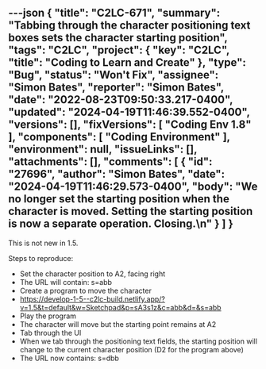 ---json
{
  "title": "C2LC-671",
  "summary": "Tabbing through the character positioning text boxes sets the character starting position",
  "tags": "C2LC",
  "project": {
    "key": "C2LC",
    "title": "Coding to Learn and Create"
  },
  "type": "Bug",
  "status": "Won't Fix",
  "assignee": "Simon Bates",
  "reporter": "Simon Bates",
  "date": "2022-08-23T09:50:33.217-0400",
  "updated": "2024-04-19T11:46:39.552-0400",
  "versions": [],
  "fixVersions": [
    "Coding Env 1.8"
  ],
  "components": [
    "Coding Environment"
  ],
  "environment": null,
  "issueLinks": [],
  "attachments": [],
  "comments": [
    {
      "id": "27696",
      "author": "Simon Bates",
      "date": "2024-04-19T11:46:29.573-0400",
      "body": "We no longer set the starting position when the character is moved. Setting the starting position is now a separate operation. Closing.\n"
    }
  ]
}
---
This is not new in 1.5.

Steps to reproduce:

* Set the character position to A2, facing right
* The URL will contain: s=abb
* Create a program to move the character
* <https://develop-1-5--c2lc-build.netlify.app/?v=1.5&t=default&w=Sketchpad&p=sA3s1z&c=abb&d=&s=abb>
* Play the program
* The character will move but the starting point remains at A2
* Tab through the UI
* When we tab through the positioning text fields, the starting position will change to the current character position (D2 for the program above)
* The URL now contains: s=dbb

        